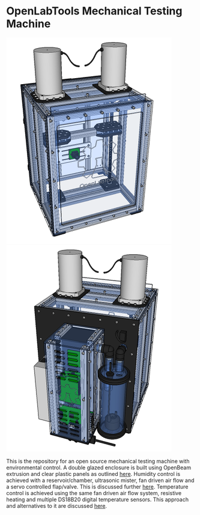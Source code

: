 # OpenLabTools Mechanical Testing Machine

![](cad/renders/0_main_view_small.png) ![](cad/renders/1_rear_view_small.png)

This is the repository for an open source mechanical testing machine with environmental control. A double glazed enclosure is built using OpenBeam extrusion and clear plastic panels as outlined [here](https://github.com/OpenLabTools/Resources-EnvironmentalChambers). Humidity control is achieved with a reservoir/chamber, ultrasonic mister, fan driven air flow and a servo controlled flap/valve. This is discussed further [here](https://github.com/OpenLabTools/Resources-HumidityControl). Temperature control is achieved using the same fan driven air flow system, resistive heating and multiple DS18B20 digital temperature sensors. This approach and alternatives to it are discussed [here](https://github.com/OpenLabTools/Resources-TemperatureControl).
